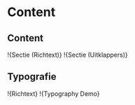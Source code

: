 # Content

## Content
!{Sectie (Richtext)}
!{Sectie (Uitklappers)}

## Typografie
!{Richtext}
!{Typography Demo}

